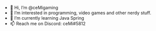- 👋 Hi, I’m @ceMigaming
- 👀 I’m interested in programming, video games and other nerdy stuff.
- 🌱 I’m currently learning Java Spring
- 📫 Reach me on Discord: ceMi#5812
